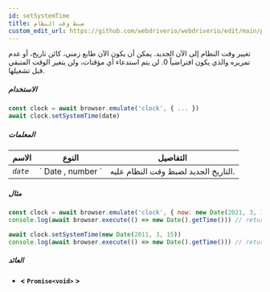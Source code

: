 ```yaml
---
id: setSystemTime
title: ضبط وقت النظام
custom_edit_url: https://github.com/webdriverio/webdriverio/edit/main/packages/webdriverio/src/commands/clock/setSystemTime.ts
---
```


تغيير وقت النظام إلى الآن الجديد. يمكن أن يكون الآن طابع زمني، كائن تاريخ، أو عدم تمريره والذي يكون افتراضياً 0. لن يتم استدعاء أي مؤقتات، ولن يتغير الوقت المتبقي قبل تشغيلها.

##### الاستخدام

```js
const clock = await browser.emulate('clock', { ... })
await clock.setSystemTime(date)
```

##### المعلمات

<table>
  <thead>
    <tr>
      <th>الاسم</th><th>النوع</th><th>التفاصيل</th>
    </tr>
  </thead>
  <tbody>
    <tr>
      <td><code><var>date</var></code></td>
      <td>` Date ,  number `</td>
      <td>التاريخ الجديد لضبط وقت النظام عليه.</td>
    </tr>
  </tbody>
</table>

##### مثال

```js title="setSystemTime.js"
const clock = await browser.emulate('clock', { now: new Date(2021, 3, 14) })
console.log(await browser.execute(() => new Date().getTime())) // returns 1618383600000

await clock.setSystemTime(new Date(2011, 3, 15))
console.log(await browser.execute(() => new Date().getTime())) // returns 1302850800000
```

##### العائد

- **&lt; `Promise<void>` &gt;**